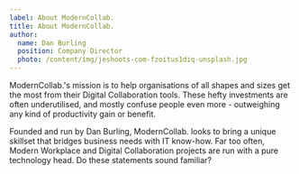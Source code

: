 ```yaml
---
label: About ModernCollab.
title: About ModernCollab.
author:
  name: Dan Burling
  position: Company Director
  photo: /content/img/jeshoots-com-fzoitus1diq-unsplash.jpg
---
```

ModernCollab.'s mission is to help organisations of all shapes and sizes get the most from their Digital Collaboration tools. These hefty investments are often underutilised, and mostly confuse people even more - outweighing any kind of productivity gain or benefit.  

Founded and run by Dan Burling, ModernCollab. looks to bring a unique skillset that bridges business needs with IT know-how. Far too often, Modern Workplace and Digital Collaboration projects are run with a pure technology head. Do these statements sound familiar? 
